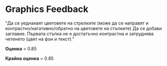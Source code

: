 # Graphics Feedback #
"Да се уеднаквят цветовете на стрелките (може да се направят и контрастно/нагативно/обратно на цветовете на стъпките)
Да се добави заглавие.
Първата стъпка не е достатъчно контрастна и затруднява четенето (цвят на фон и текст)."

**Оценка** = 0.85

**Крайна оценка** = 0.85
